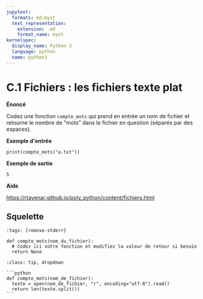 ```yaml
---
jupytext:
  formats: md:myst
  text_representation:
    extension: .md
    format_name: myst
kernelspec:
  display_name: Python 3
  language: python
  name: python3
---
```


# C.1 Fichiers : les fichiers texte plat

**Énoncé**

Codez une fonction `compte_mots` qui prend en entrée un nom de fichier et retourne le nombre de "mots" dans le fichier en question (séparés par des espaces).

**Exemple d'entrée**

```
print(compte_mots("a.txt"))
```

**Exemple de sortie**

```
5
```

**Aide**

https://rtavenar.github.io/poly_python/content/fichiers.html

## Squelette

```{code-cell} python
:tags: [remove-stderr]

def compte_mots(nom_du_fichier):
  # Codez ici votre fonction et modifiez la valeur de retour si besoin
  return None
```

````{admonition} Cliquez ici pour voir la solution
:class: tip, dropdown

```python
def compte_mots(nom_de_fichier):
  texte = open(nom_de_fichier, "r", encoding="utf-8").read()
  return len(texte.split())
```
````
